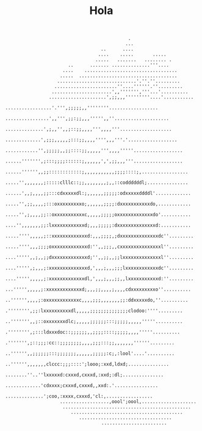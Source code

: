 <h1 align="center">Hola</h1>
<center>
<pre>
                                                                                                    
                                                                                                  
                                                 .                                                
                                                ...                                               
                                       ..      ....                                               
                                      ....    .....       .....                                   
                                     .....   .......   ........ .                                 
                           ..      ....... ..............'''....                                  
                         ....    ..................................                               
                        .....  ....................................                               
                       .............................'.''.''.........                              
                      .......................''....''''''.''.........                             
                     ......................',,''''''','''...'..........                           
                    .....................',;;,,,'''''''''....'...........                         
                   .................'.''',;;;;;,,''''''''..................                       
                  ................',,''',;;:;;,,,''''',,''....................                    
                  ..............',;,,'',,;::;;,,,,''',,,,'''...................                   
                 .............',;;;,,,,,;:::;;,,,,'''',,,'''.'..................                  
                ............'',;;;;;,,;;::::;;,,,,,''',,,,'''''..................                 
                ......''''''',;:::;;;;::::::;,,,,,,',',;;,,,'''..................                 
               ......'''''',,;;::::::::::::;,,,,,,,,,,,;;;;::::;,.................                
               .....'',,,,,,,;:::::clllc::;;,,,,,,,,;,,::coddddddl;...............                
              ......',,;,,,,;;:::cdxxxxxdl:;,,,,,,;;;;;:odxxxxxddddl'.............                
              .....'',;;,,,,;:::oxxxxxxxxxo;,,,,,,;;;;:dxxxxxxxxxxxdo,............                
              .....'',;,,,,;;::oxxxxxxxxxxxc,,,,,;;;;;oxxxxxxxxxxxxxdo'...........                
              ....'',,,,,,,;;:lxxxxxxxxxxxxd;,,,;;;;;:dxxxxxxxxxxxxxxd:...........                
             .....'''',,,,,;::xxxxxxxxxxxxxd:,,,;;;;,;dxxxxxxxxxxxxxxdc''.........                
             .....'''',,,;;;;oxxxxxxxxxxxxxd:'',,;;;,,cxxxxxxxxxxxxxxxl''.........                
             ....''''',,;,,;;dxxxxxxxxxxxxxd;'',,;;,,;;lxxxxxxxxxxxxxxl''.........                
             ....''''',;,,,;:xxxxxxxxxxxxxxd,',,,;,,,;;;lxxxxxxxxxxxxdc''.........                
             ....''''',,,,,;:xxxxxxxxxxxxxdl,',,,;,,,;;,,lxxxxxxxxxxxd:''.........                
              ...''''',,,,,;:xxxxxxxxxxxxxd;,,,;;,,,,;,,,,cdxxxxxxxxxo''..........                
               ..'''''',,,,;:oxxxxxxxxxxxxc,,,,;;;,,,,,,,;;:ddxxxxxdo,''..........                
                .'''''''',;;:lxxxxxxxxxxdl,,,,,;;;;;;;;;;;;;;clodoo:''''.........                 
                ..''''''',,;::oxxxxxxxdlc;,,,,,;;;;;;:::;;;;;,,,,,'''''..........                 
                 .'''''''',;:::ldxxxdoc::;;;;;;,,;;;;::::;;;;;,,,,'''''..........                 
                  .''''''',;::;;;:cc::;;;;;;;;,,,,;;;:::;;,,,,,,,''''''.........                  
                  ..'''''',,;;;;;;:::;;;;;;;,,,,,,;;;;;:c;,:lool'....'..........                  
                   ..'''''',,,,,,,clccc:;;;::::';looo;:xxd,ldxd;...............                   
                    ........''..''lxxxxxd:cxxxd,cxxxd,:xxd;:dl;...............                    
                     .............'cdxxxx;cxxxd,cxxxd,,xxd:.'................                     
                      ..............';coo,:xxxx,cxxxd,'cl:,.................                      
                        ..................,oool';oool,....................                        
                         ...............................................                          
                            .........................................                             
                               ..................................                                 
                                   ........................       
</pre>
</center>
